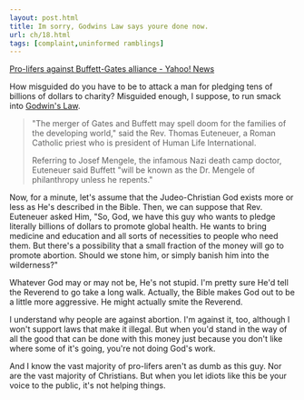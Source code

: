 ```yaml
---
layout: post.html
title: Im sorry, Godwins Law says youre done now.
url: ch/18.html
tags: [complaint,uninformed ramblings]
---
```

[Pro-lifers against Buffett-Gates alliance - Yahoo! News](http://news.yahoo.com/s/ap/20060629/ap_on_re_us/billionaires_abortion)

How misguided do you have to be to attack a man for pledging tens of billions of dollars to charity? Misguided enough, I suppose, to run smack into [Godwin's Law](http://en.wikipedia.org/wiki/Godwin%27s_law). 

> "The merger of Gates and Buffett may spell doom for the families of the developing world," said the Rev. Thomas Euteneuer, a Roman Catholic priest who is president of Human Life International.
> 
> Referring to Josef Mengele, the infamous Nazi death camp doctor, Euteneuer said Buffett "will be known as the Dr. Mengele of philanthropy unless he repents."

Now, for a minute, let's assume that the Judeo-Christian God exists more or less as He's described in the Bible. Then, we can suppose that Rev. Euteneuer asked Him, "So, God, we have this guy who wants to pledge literally billions of dollars to promote global health. He wants to bring medicine and education and all sorts of necessities to people who need them. But there's a possibility that a small fraction of the money will go to promote abortion. Should we stone him, or simply banish him into the wilderness?"

Whatever God may or may not be, He's not stupid. I'm pretty sure He'd tell the Reverend to go take a long walk. Actually, the Bible makes God out to be a little more aggressive. He might actually smite the Reverend.

I understand why people are against abortion. I'm against it, too, although I won't support laws that make it illegal. But when you'd stand in the way of all the good that can be done with this money just because you don't like where some of it's going, you're not doing God's work.

And I know the vast majority of pro-lifers aren't as dumb as this guy. Nor are the vast majority of Christians. But when you let idiots like this be your voice to the public, it's not helping things.
